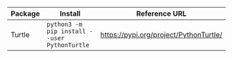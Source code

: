 

| Package | Install                                      | Reference URL                          |
| ------- | -------------------------------------------- | -------------------------------------- |
| Turtle  | `python3 -m pip install --user PythonTurtle` | https://pypi.org/project/PythonTurtle/ |
